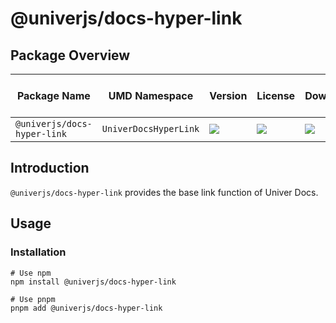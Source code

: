 # @univerjs/docs-hyper-link

## Package Overview

| Package Name | UMD Namespace | Version | License | Downloads | Contains CSS | Contains i18n locales |
| --- | --- | --- | --- | --- | :---: | :---: |
| `@univerjs/docs-hyper-link` | `UniverDocsHyperLink` | [![][npm-version-shield]][npm-version-link] | ![][npm-license-shield] | ![][npm-downloads-shield] | ❌ | ❌ |

## Introduction

`@univerjs/docs-hyper-link` provides the base link function of Univer Docs.

## Usage

### Installation

```shell
# Use npm
npm install @univerjs/docs-hyper-link

# Use pnpm
pnpm add @univerjs/docs-hyper-link
```

<!-- Links -->
[npm-version-shield]: https://img.shields.io/npm/v/@univerjs/docs-hyper-link?style=flat-square
[npm-version-link]: https://npmjs.com/package/@univerjs/docs-hyper-link
[npm-license-shield]: https://img.shields.io/npm/l/@univerjs/docs-hyper-link?style=flat-square
[npm-downloads-shield]: https://img.shields.io/npm/dm/@univerjs/docs-hyper-link?style=flat-square
